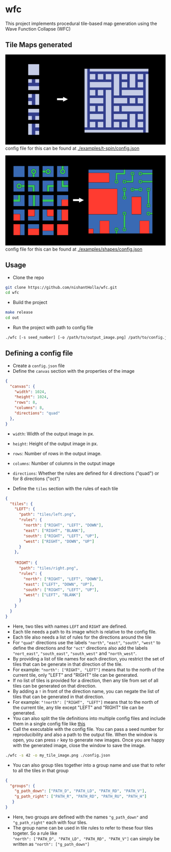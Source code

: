 # wfc

This project implements procedural tile-based map generation using the Wave Function Collapse (WFC)

## Tile Maps generated

![t-spin](./docs/images/t-spin.gif)
config file for this can be found at [./examples/t-spin/config.json](./examples/t-spin/config.json)

![shapes](./docs/images/shapes.gif)
config file for this can be found at [./examples/shapes/config.json](./examples/shapes/config.json)

## Usage

- Clone the repo
```bash
git clone https://github.com/nishantHolla/wfc.git
cd wfc
```

- Build the project
```bash
make release
cd out
```

- Run the project with path to config file
```bash
./wfc [-s seed_number] [-o /path/to/output_image.png] /path/to/config.json
```

## Defining a config file

- Create a `config.json` file
- Define the `canvas` section with the properties of the image
```json
{
  "canvas": {
    "width": 1024,
    "height": 1024,
    "rows": 8,
    "columns": 8,
    "directions": "quad"
  },
}
```
  - `width`: Width of the output image in px.
  - `height`: Height of the output image in px.
  - `rows`: Number of rows in the output image.
  - `columns`: Number of columns in the output image
  - `directions`: Whether the rules are defined for 4 directions ("quad") or for 8 directions ("oct")

- Define the `tiles` section with the rules of each tile
```json
{
  "tiles": {
    "LEFT": {
      "path": "tiles/left.png",
      "rules": {
        "north": ["RIGHT", "LEFT", "DOWN"],
        "east": ["RIGHT", "BLANK"],
        "south": ["RIGHT", "LEFT", "UP"],
        "west": ["RIGHT", "DOWN", "UP"]
      }
    },

    "RIGHT": {
      "path": "tiles/right.png",
      "rules": {
        "north": ["RIGHT", "LEFT", "DOWN"],
        "east": ["LEFT", "DOWN", "UP"],
        "south": ["RIGHT", "LEFT", "UP"],
        "west": ["LEFT", "BLANK"]
      }
    }
  }
}
```
  - Here, two tiles with names `LEFT` and `RIGHT` are defined.
  - Each tile needs a path to its image which is relative to the config file.
  - Each tile also needs a list of rules for the directions around the tile
  - For `"quad"` directions use the labels `"north"`, `"east"`, `"south"`, `"west"` to define the directions
      and for `"oct"` directions also add the labels `"nort_east"`, `"south_east"`, `"south_west"` and `"north_west"`.
  - By providing a list of tile names for each direction, you restrict the set of tiles that can be
      generate in that direction of the tile.
  - For example: `"north": ["RIGHT", "LEFT"]` means that to the north of the current tile, only
      "LEFT" and "RIGHT" tile can be generated.
  - If no list of tiles is provided for a direction, then any tile from set of all tiles can be
      generated on that direction.
  - By adding a `!` in front of the direction name, you can negate the list of tiles that can
      be generated in that direction.
  - For example: `"!north": ["RIGHT", "LEFT"]` means that to the north of the current tile, any tile
      except "LEFT" and "RIGHT" tile can be generated.
  - You can also split the tile definitions into multiple config files and include them in a single
    config file like [this](./examples/shapes/config.json)
  - Call the executable with the config file. You can pass a seed number for reproducibility and
    also a path to the output file. When the window is open, you can press `r` key to generate new images.
Once you are happy with the generated image, close the window to save the image.
```bash
./wfc -s 42 -o my_tile_image.png ./config.json
```
- You can also group tiles together into a group name and use that to refer to all the tiles in that
group
```json
{
  "groups": {
    "g_path_down": ["PATH_D", "PATH_LD", "PATH_RD", "PATH_V"],
    "g_path_right": ["PATH_R", "PATH_RD", "PATH_RU", "PATH_H"]
   }
}
```
- Here, two groups are defined with the names `"g_path_down"` and `"g_path_right"` each with four tiles.
- The group name can be used in tile rules to refer to these four tiles togeter. So a rule like<br />
`"north": ["PATH_D", "PATH_LD", "PATH_RD", "PATH_V"]` can simply be written as `"north": ["g_path_down"]`
